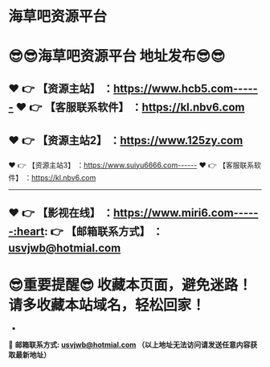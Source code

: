 ﻿# 海草吧资源平台
:sunglasses::sunglasses:海草吧资源平台 地址发布:sunglasses::sunglasses:
==
:heart: :point_right: 【资源主站】 ：https://www.hcb5.com------
:heart: :point_right: 【客服联系软件】 ：https://kl.nbv6.com
------
:heart: :point_right: 【资源主站2】 ：https://www.125zy.com
------
:heart: :point_right: 【资源主站3】 ：https://www.suiyu6666.com------
:heart: :point_right: 【客服联系软件】 ：https://kl.nbv6.com

------

:heart: :point_right: 【影视在线】 ：https://www.miri6.com------:heart: :point_right: 【邮箱联系方式】 ：usvjwb@hotmial.com
------
:sunglasses:重要提醒:sunglasses: 收藏本页面，避免迷路！请多收藏本站域名，轻松回家！
==

-

:e-mail: __邮箱联系方式: usvjwb@hotmial.com （以上地址无法访问请发送任意内容获取最新地址）__
